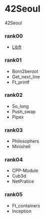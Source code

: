 # 42Seoul
42Seoul

### rank00
- [Libft](https://github.com/cofls980/42Seoul/tree/main/Libft)

### rank01
- Born2beroot
- Get_next_line
- Ft_printf

### rank02
- So_long
- Push_swap
- Pipex

### rank03
- Philosophers
- Minishell

### rank04
- CPP-Module
- Cub3d
- NetPratice

### rank05
- Ft_containers
- Inception
